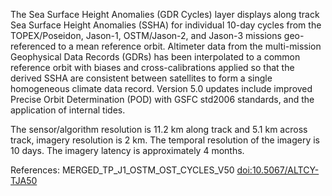 The Sea Surface Height Anomalies (GDR Cycles) layer displays along track Sea Surface Height Anomalies (SSHA) for individual 10-day cycles from the TOPEX/Poseidon, Jason-1, OSTM/Jason-2, and Jason-3 missions geo-referenced to a mean reference orbit. Altimeter data from the multi-mission Geophysical Data Records (GDRs) has been interpolated to a common reference orbit with biases and cross-calibrations applied so that the derived SSHA are consistent between satellites to form a single homogeneous climate data record. Version 5.0 updates include improved Precise Orbit Determination (POD) with GSFC std2006 standards, and the application of internal tides.

The sensor/algorithm resolution is 11.2 km along track and 5.1 km across track, imagery resolution is 2 km. The temporal resolution of the imagery is 10 days. The imagery latency is approximately 4 months.

References: MERGED_TP_J1_OSTM_OST_CYCLES_V50 [doi:10.5067/ALTCY-TJA50](https://doi.org/10.5067/ALTCY-TJA50)